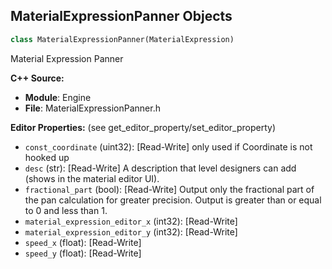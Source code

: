 ## MaterialExpressionPanner Objects

```python
class MaterialExpressionPanner(MaterialExpression)
```

Material Expression Panner

**C++ Source:**

- **Module**: Engine
- **File**: MaterialExpressionPanner.h

**Editor Properties:** (see get_editor_property/set_editor_property)

- ``const_coordinate`` (uint32):  [Read-Write] only used if Coordinate is not hooked up
- ``desc`` (str):  [Read-Write] A description that level designers can add (shows in the material editor UI).
- ``fractional_part`` (bool):  [Read-Write] Output only the fractional part of the pan calculation for greater precision.
  Output is greater than or equal to 0 and less than 1.
- ``material_expression_editor_x`` (int32):  [Read-Write]
- ``material_expression_editor_y`` (int32):  [Read-Write]
- ``speed_x`` (float):  [Read-Write]
- ``speed_y`` (float):  [Read-Write]

<a id="unreal.MaterialExpressionParticleColor"></a>